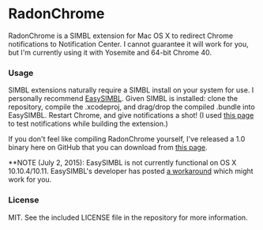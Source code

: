 # RadonChrome
RadonChrome is a SIMBL extension for Mac OS X to redirect Chrome notifications to Notification Center. I cannot guarantee it will work for you, but I'm currently using it with Yosemite and 64-bit Chrome 40.

### Usage
SIMBL extensions naturally require a SIMBL install on your system for use. I personally recommend [EasySIMBL](https://github.com/norio-nomura/EasySIMBL). Given SIMBL is installed: clone the repository, compile the .xcodeproj, and drag/drop the compiled .bundle into EasySIMBL. Restart Chrome, and give notifications a shot! (I used [this page](http://jsbin.com/ziwod/1/edit?html,js,output) to test notifications while building the extension.)

If you don't feel like compiling RadonChrome yourself, I've released a 1.0 binary here on GitHub that you can download from [this page](https://github.com/mathcolo/RadonChrome/releases).

**NOTE (July 2, 2015): EasySIMBL is not currently functional on OS X 10.10.4/10.11. EasySIMBL's developer has posted [a workaround](https://github.com/norio-nomura/EasySIMBL/issues/26#issuecomment-117028426) which might work for you.

### License
MIT. See the included LICENSE file in the repository for more information.
